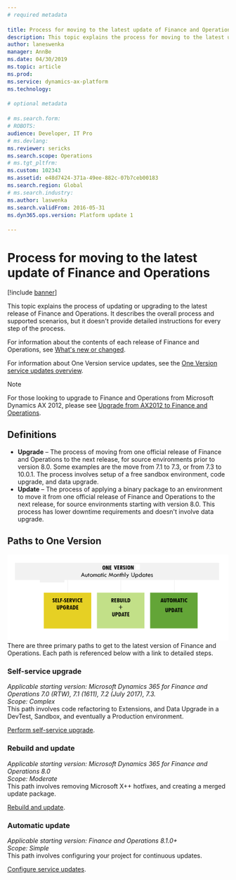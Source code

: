 ```yaml
---
# required metadata

title: Process for moving to the latest update of Finance and Operations
description: This topic explains the process for moving to the latest update of Finance and Operations.
author: laneswenka
manager: AnnBe
ms.date: 04/30/2019
ms.topic: article
ms.prod: 
ms.service: dynamics-ax-platform
ms.technology: 

# optional metadata

# ms.search.form: 
# ROBOTS: 
audience: Developer, IT Pro
# ms.devlang: 
ms.reviewer: sericks
ms.search.scope: Operations
# ms.tgt_pltfrm: 
ms.custom: 102343
ms.assetid: e48d7424-371a-49ee-882c-07b7ceb00183
ms.search.region: Global
# ms.search.industry: 
ms.author: laswenka
ms.search.validFrom: 2016-05-31
ms.dyn365.ops.version: Platform update 1

---
```


# Process for moving to the latest update of Finance and Operations

[!include [banner](../includes/banner.md)]

This topic explains the process of updating or upgrading to the latest release of Finance and Operations. It describes the overall process and supported scenarios, but it doesn't provide detailed instructions for every step of the process.

For information about the contents of each release of Finance and Operations, see [What's new or changed](../../fin-and-ops/get-started/whats-new-changed.md).

For information about One Version service updates, see the [One Version service updates overview](../lifecycle-services/oneversion-overview.md).

> [!Note]
> For those looking to upgrade to Finance and Operations from Microsoft Dynamics AX 2012, please see [Upgrade from AX2012 to Finance and Operations](upgrade-overview-2012.md).

## Definitions

- **Upgrade** – The process of moving from one official release of Finance and Operations to the next release, for source environments prior to version 8.0. Some examples are the move from 7.1 to 7.3, or from 7.3 to 10.0.1. The process involves setup of a free sandbox environment, code upgrade, and data upgrade.
- **Update** – The process of applying a binary package to an environment to move it from one official release of Finance and Operations to the next release, for source environments starting with version 8.0. This process has lower downtime requirements and doesn't involve data upgrade.

## Paths to One Version
<img src="../migration-upgrade/media/OneVersion_Paths.png" width="600px" alt="Paths to One Version" />
There are three primary paths to get to the latest version of Finance and Operations.  Each path is referenced below with a link to detailed steps.

### Self-service upgrade
*Applicable starting version: Microsoft Dynamics 365 for Finance and Operations 7.0 (RTW), 7.1 (1611), 7.2 (July 2017), 7.3.*<br/>
*Scope: Complex*<br/>
This path involves code refactoring to Extensions, and Data Upgrade in a DevTest, Sandbox, and eventually a Production environment. 

[Perform self-service upgrade](../migration-upgrade/self-service-upgrade.md).

### Rebuild and update
*Applicable starting version: Microsoft Dynamics 365 for Finance and Operations 8.0*<br/>
*Scope: Moderate*<br/>
This path involves removing Microsoft X++ hotfixes, and creating a merged update package.

[Rebuild and update](../migration-upgrade/appupdate-80-81.md).

### Automatic update
*Applicable starting version: Finance and Operations 8.1.0+*<br/>
*Scope: Simple*<br/>
This path involves configuring your project for continuous updates.

[Configure service updates](../lifecycle-services/configure-service-updates.md).

